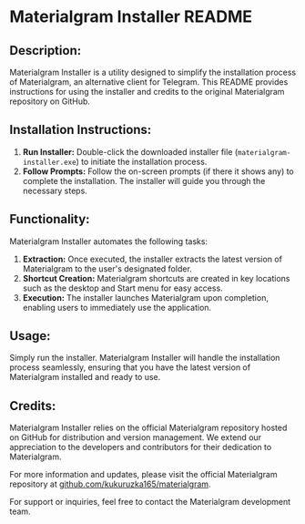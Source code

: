 # Materialgram Installer README

## Description:
Materialgram Installer is a utility designed to simplify the installation process of Materialgram, an alternative client for Telegram. This README provides instructions for using the installer and credits to the original Materialgram repository on GitHub.

## Installation Instructions:
1. **Run Installer:** Double-click the downloaded installer file (`materialgram-installer.exe`) to initiate the installation process.
2. **Follow Prompts:** Follow the on-screen prompts (if there it shows any) to complete the installation. The installer will guide you through the necessary steps.

## Functionality:
Materialgram Installer automates the following tasks:

1. **Extraction:** Once executed, the installer extracts the latest version of Materialgram to the user's designated folder.
2. **Shortcut Creation:** Materialgram shortcuts are created in key locations such as the desktop and Start menu for easy access.
3. **Execution:** The installer launches Materialgram upon completion, enabling users to immediately use the application.

## Usage:
Simply run the installer. Materialgram Installer will handle the installation process seamlessly, ensuring that you have the latest version of Materialgram installed and ready to use.

## Credits:
Materialgram Installer relies on the official Materialgram repository hosted on GitHub for distribution and version management. We extend our appreciation to the developers and contributors for their dedication to Materialgram.

For more information and updates, please visit the official Materialgram repository at [github.com/kukuruzka165/materialgram](https://github.com/kukuruzka165/materialgram).

For support or inquiries, feel free to contact the Materialgram development team.
